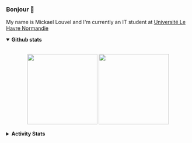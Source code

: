 ### Bonjour 👋

My name is Mickael Louvel and I'm currently an IT student at [Université Le Havre Normandie](https://www.univ-lehavre.fr/)</br>

<details open>
  <summary><b>Github stats</b></summary>
  <br/>
  <p align="center">
    <img align=top src="https://github-stats-alpha.vercel.app/api?username=MikeLvl76&cc=fff&tc=000&ic=586069&bc=E4E2E2" height="192px"/>
    <img src="https://github-readme-stats.vercel.app/api/top-langs/?username=MikeLvl76&title_color=0366D6&text_color=000000&show_icons=true&icon_color=B5CDA3&layout=compact&count-private=true" height="192px"/>
  </p>
</details>

<details>
  <summary><b>Activity Stats</b></summary>
  <br/>
  <p align="center">
    <img align=top src="http://github-profile-summary-cards.vercel.app/api/cards/profile-details?username=MikeLvl76&theme=github" height="192px"/>
    <br>
    <img align=top src="http://github-profile-summary-cards.vercel.app/api/cards/repos-per-language?username=MikeLvl76&theme=github" height="192px"/>
    <img align=top src="http://github-profile-summary-cards.vercel.app/api/cards/most-commit-language?username=MikeLvl76&theme=github" height="192px"/>
  </p>
</details>
